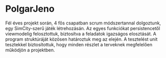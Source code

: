 # PolgarJeno


Fél éves projekt során, 4 fős csapatban scrum módszertannal dolgoztunk, egy SimCity-szerű játék létrehozásán. Az egyes funkciókat persistencetől viewmodelig felosztottuk, biztosítva a feladatok igazságos elosztását. A program struktúráját közösen határoztuk meg az elején. A tesztelést unit tesztekkel biztosítottuk, hogy minden részlet a terveknek megfelelően működjön a projektben.
